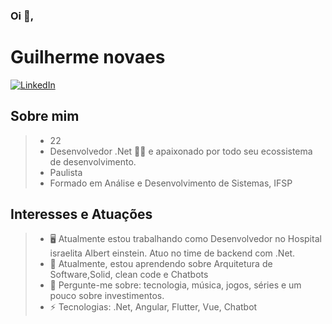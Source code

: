 ### Oi 👋,

# Guilherme novaes

[![LinkedIn](https://img.shields.io/static/v1?label=LinkedIn&message=%20&color=blue&logo=LinkedIn&style=flat-square&logoColor=white)](https://www.linkedin.com/in/guilherme-novaes-00a322125/)

## Sobre mim

> * 22
> * Desenvolvedor .Net 👨‍💻 e apaixonado por todo seu ecossistema de desenvolvimento.
> * Paulista
> * Formado em Análise e Desenvolvimento de Sistemas, IFSP

## Interesses e Atuações

> - :desktop_computer: Atualmente estou trabalhando como Desenvolvedor no Hospital israelita Albert einstein. Atuo no time de backend com .Net.
> - 🌱 Atualmente, estou aprendendo sobre Arquitetura de Software,Solid, clean code e Chatbots
> - 💬 Pergunte-me sobre: ​​tecnologia, música, jogos, séries e um pouco sobre investimentos.
> - ⚡ Tecnologias: .Net, Angular, Flutter, Vue, Chatbot
